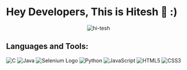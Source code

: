 <div>
   <h1>Hey Developers, This is Hitesh 👋 :)</a> </h1>
</div>

<p align="center"> <img src="https://komarev.com/ghpvc/?username=hi-tesh&abbreviated=true&label=Profile%20views&color=blueviolet&style=plastic" alt="hi-tesh" /> 



<h2> Languages and Tools: </h2>
  
 ![C](https://img.shields.io/badge/C-%E2%80%93%20Programming%20Language-blue)
 ![Java](https://img.shields.io/badge/Java-red)
 ![Selenium Logo](https://www.selenium.dev/images/selenium_logo_square_green.png)
 ![Python](https://img.shields.io/badge/Python-blue)
 ![JavaScript](https://img.shields.io/badge/JavaScript-yellow)
 ![HTML5](https://img.shields.io/badge/HTML5-orange)
 ![CSS3](https://img.shields.io/badge/CSS3-blue)
   
